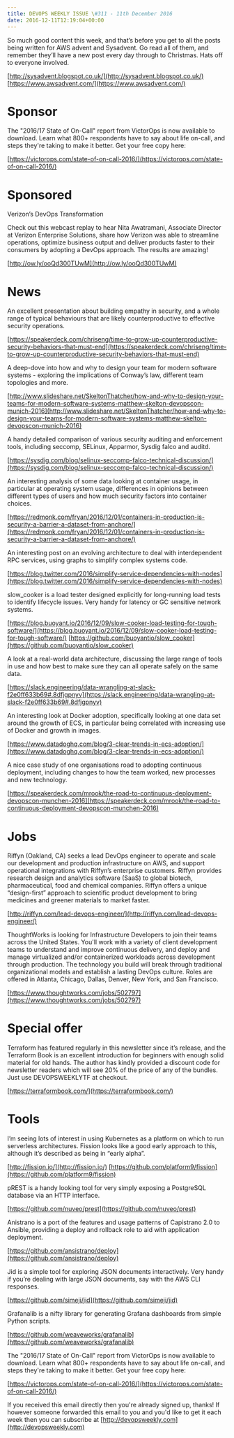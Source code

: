 ```yaml
---
title: DEVOPS WEEKLY ISSUE \#311 - 11th December 2016 
date: 2016-12-11T12:19:04+00:00
---
```


So much good content this week, and that’s before you get to all the posts being written for AWS advent and Sysadvent. Go read all of them, and remember they’ll have a new post every day through to Christmas. Hats off to everyone involved.

[http://sysadvent.blogspot.co.uk/](http://sysadvent.blogspot.co.uk/)
[https://www.awsadvent.com/](https://www.awsadvent.com/)


Sponsor
======

The "2016/17 State of On-Call" report from VictorOps is now available to download. Learn what 800+ respondents have to say about life on-call, and steps they're taking to make it better. Get your free copy here:

[https://victorops.com/state-of-on-call-2016/](https://victorops.com/state-of-on-call-2016/)


Sponsored
========

Verizon’s DevOps Transformation

Check out this webcast replay to hear Nita Awatramani, Associate Director at Verizon Enterprise Solutions, share how Verizon was able to streamline operations, optimize business output and deliver products faster to their consumers by adopting a DevOps approach. The results are amazing!

[http://ow.ly/ooQd300TUwM](http://ow.ly/ooQd300TUwM)


News
====

An excellent presentation about building empathy in security, and a whole range of typical behaviours that are likely counterproductive to effective security operations.

[https://speakerdeck.com/chriseng/time-to-grow-up-counterproductive-security-behaviors-that-must-end](https://speakerdeck.com/chriseng/time-to-grow-up-counterproductive-security-behaviors-that-must-end)


A deep-dove into how and why to design your team for modern software systems - exploring the implications of Conway’s law, different team topologies and more.

[http://www.slideshare.net/SkeltonThatcher/how-and-why-to-design-your-teams-for-modern-software-systems-matthew-skelton-devopscon-munich-2016](http://www.slideshare.net/SkeltonThatcher/how-and-why-to-design-your-teams-for-modern-software-systems-matthew-skelton-devopscon-munich-2016)


A handy detailed comparison of various security auditing and enforcement tools, including seccomp,  SELinux, Apparmor, Sysdig falco and auditd.

[https://sysdig.com/blog/selinux-seccomp-falco-technical-discussion/](https://sysdig.com/blog/selinux-seccomp-falco-technical-discussion/)


An interesting analysis of some data looking at container usage, in particular at operating system usage, differences in opinions between different types of users and how much security factors into container choices.

[https://redmonk.com/fryan/2016/12/01/containers-in-production-is-security-a-barrier-a-dataset-from-anchore/](https://redmonk.com/fryan/2016/12/01/containers-in-production-is-security-a-barrier-a-dataset-from-anchore/)


An interesting post on an evolving architecture to deal with interdependent RPC services, using graphs to simplify complex systems code.

[https://blog.twitter.com/2016/simplify-service-dependencies-with-nodes](https://blog.twitter.com/2016/simplify-service-dependencies-with-nodes)


slow_cooker is a load tester designed explicitly for long-running load tests to identify lifecycle issues. Very handy for latency or GC sensitive network systems.

[https://blog.buoyant.io/2016/12/09/slow-cooker-load-testing-for-tough-software/](https://blog.buoyant.io/2016/12/09/slow-cooker-load-testing-for-tough-software/)
[https://github.com/buoyantio/slow_cooker](https://github.com/buoyantio/slow_cooker)


A look at a real-world data architecture, discussing the large range of tools in use and how best to make sure they can all operate safely on the same data.

[https://slack.engineering/data-wrangling-at-slack-f2e0ff633b69#.8dfjgpnyv](https://slack.engineering/data-wrangling-at-slack-f2e0ff633b69#.8dfjgpnyv)


An interesting look at Docker adoption, specifically looking at one data set around the growth of ECS, in particular being correlated with increasing use of Docker and growth in images.

[https://www.datadoghq.com/blog/3-clear-trends-in-ecs-adoption/](https://www.datadoghq.com/blog/3-clear-trends-in-ecs-adoption/)


A nice case study of one organisations road to adopting continuous deployment, including changes to how the team worked, new processes and new technology.

[https://speakerdeck.com/mrook/the-road-to-continuous-deployment-devopscon-munchen-2016](https://speakerdeck.com/mrook/the-road-to-continuous-deployment-devopscon-munchen-2016)


Jobs
====

Riffyn (Oakland, CA) seeks a lead DevOps engineer to operate and scale our development and production infrastructure on AWS, and support operational integrations with Riffyn’s enterprise customers. Riffyn provides research design and analytics software (SaaS) to global biotech, pharmaceutical, food and chemical companies. Riffyn offers a unique “design-first” approach to scientific product development to bring medicines and greener materials to market faster.

[http://riffyn.com/lead-devops-engineer/](http://riffyn.com/lead-devops-engineer/)


ThoughtWorks is looking for Infrastructure Developers to join their teams across the United States. You'll work with a variety of client development teams to understand and improve continuous delivery, and deploy and manage virtualized and/or containerized workloads across development through production. The technology you build will break through traditional organizational models and establish a lasting DevOps culture. Roles are offered in Atlanta, Chicago, Dallas, Denver, New York, and San Francisco.

[https://www.thoughtworks.com/jobs/502797](https://www.thoughtworks.com/jobs/502797)


Special offer
=============

Terraform has featured regularly in this newsletter since it’s release, and the Terraform Book is an excellent introduction for beginners with enough solid material for old hands. The author has kindly provided a discount code for newsletter readers which will see 20% of the price of any of the bundles. Just use DEVOPSWEEKLYTF at checkout.

[https://terraformbook.com/](https://terraformbook.com/)


Tools
=====

I’m seeing lots of interest in using Kubernetes as a platform on which to run serverless architectures. Fission looks like a good early approach to this, although it’s described as being in “early alpha”.

[http://fission.io/](http://fission.io/)
[https://github.com/platform9/fission](https://github.com/platform9/fission)


pREST is a handy looking tool for very simply exposing a PostgreSQL database via an HTTP interface.

[https://github.com/nuveo/prest](https://github.com/nuveo/prest)


Anistrano is a port of the features and usage patterns of Capistrano 2.0 to Ansible, providing a deploy and rollback role to aid with application deployment.

[https://github.com/ansistrano/deploy](https://github.com/ansistrano/deploy)


Jid is a simple tool for exploring JSON documents interactively. Very handy if you’re dealing with large JSON documents, say with the AWS CLI responses.

[https://github.com/simeji/jid](https://github.com/simeji/jid)


Grafanalib is a nifty library for generating Grafana dashboards from simple Python scripts.

[https://github.com/weaveworks/grafanalib](https://github.com/weaveworks/grafanalib)



The "2016/17 State of On-Call" report from VictorOps is now available to download. Learn what 800+ respondents have to say about life on-call, and steps they're taking to make it better. Get your free copy here:

[https://victorops.com/state-of-on-call-2016/](https://victorops.com/state-of-on-call-2016/)


If you received this email directly then you're already signed up, thanks! If however someone forwarded this email to you and you'd like to get it each week then you can subscribe at [http://devopsweekly.com](http://devopsweekly.com)

